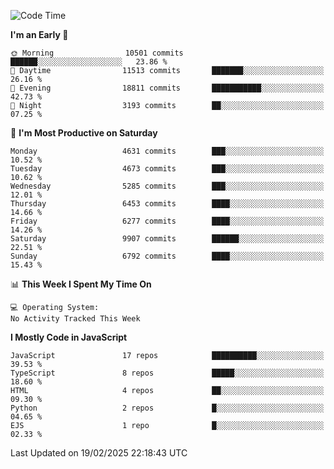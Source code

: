 <!--START_SECTION:waka-->
![Code Time](http://img.shields.io/badge/Code%20Time-3%2C498%20hrs%2059%20mins-blue)

**I'm an Early 🐤** 

```text
🌞 Morning                10501 commits       ██████░░░░░░░░░░░░░░░░░░░   23.86 % 
🌆 Daytime                11513 commits       ███████░░░░░░░░░░░░░░░░░░   26.16 % 
🌃 Evening                18811 commits       ███████████░░░░░░░░░░░░░░   42.73 % 
🌙 Night                  3193 commits        ██░░░░░░░░░░░░░░░░░░░░░░░   07.25 % 
```
📅 **I'm Most Productive on Saturday** 

```text
Monday                   4631 commits        ███░░░░░░░░░░░░░░░░░░░░░░   10.52 % 
Tuesday                  4673 commits        ███░░░░░░░░░░░░░░░░░░░░░░   10.62 % 
Wednesday                5285 commits        ███░░░░░░░░░░░░░░░░░░░░░░   12.01 % 
Thursday                 6453 commits        ████░░░░░░░░░░░░░░░░░░░░░   14.66 % 
Friday                   6277 commits        ████░░░░░░░░░░░░░░░░░░░░░   14.26 % 
Saturday                 9907 commits        ██████░░░░░░░░░░░░░░░░░░░   22.51 % 
Sunday                   6792 commits        ████░░░░░░░░░░░░░░░░░░░░░   15.43 % 
```


📊 **This Week I Spent My Time On** 

```text
💻 Operating System: 
No Activity Tracked This Week
```

**I Mostly Code in JavaScript** 

```text
JavaScript               17 repos            ██████████░░░░░░░░░░░░░░░   39.53 % 
TypeScript               8 repos             █████░░░░░░░░░░░░░░░░░░░░   18.60 % 
HTML                     4 repos             ██░░░░░░░░░░░░░░░░░░░░░░░   09.30 % 
Python                   2 repos             █░░░░░░░░░░░░░░░░░░░░░░░░   04.65 % 
EJS                      1 repo              █░░░░░░░░░░░░░░░░░░░░░░░░   02.33 % 
```




 Last Updated on 19/02/2025 22:18:43 UTC
<!--END_SECTION:waka-->

<!--
**likaiqiang/likaiqiang** is a ✨ _special_ ✨ repository because its `README.md` (this file) appears on your GitHub profile.

Here are some ideas to get you started:

- 🔭 I’m currently working on ...
- 🌱 I’m currently learning ...
- 👯 I’m looking to collaborate on ...
- 🤔 I’m looking for help with ...
- 💬 Ask me about ...
- 📫 How to reach me: ...
- 😄 Pronouns: ...
- ⚡ Fun fact: ...
-->
